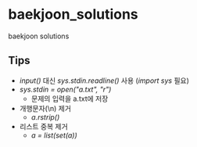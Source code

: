 # baekjoon_solutions
baekjoon solutions

## Tips
- *input()* 대신 *sys.stdin.readline()* 사용 (*import sys* 필요)
- *sys.stdin = open("a.txt", "r")*
  - 문제의 입력을 a.txt에 저장
- 개행문자(\n) 제거
  - *a.rstrip()*
- 리스트 중복 제거
  - *a = list(set(a))*

